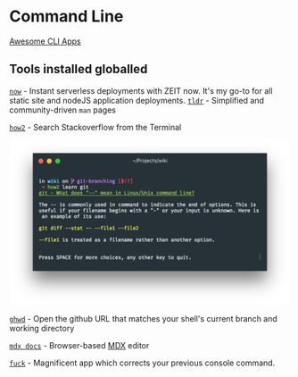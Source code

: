 # Command Line

[Awesome CLI Apps](https://github.com/agarrharr/awesome-cli-apps)

## Tools installed globalled

 [`now`](https://now.sh) - Instant serverless deployments with ZEIT now. It's my go-to for all static site and nodeJS application deployments.
[`tldr`](https://github.com/tldr-pages/tldr) - Simplified and community-driven `man` pages

[`how2`](https://github.com/santinic/how2) - Search Stackoverflow from the Terminal

![how2 screenshot](/assets/how2.png)

[`ghwd`](https://github.com/github-modules/ghwd) - Open the github URL that matches your shell's current branch and working directory

[`mdx docs`](https://github.com/jxnblk/ok-mdx) - Browser-based [MDX](https://github.com/mdx-js/mdx) editor 

[`fuck`](https://github.com/nvbn/thefuck) - Magnificent app which corrects your previous console command.